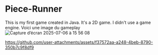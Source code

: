 # Piece-Runner

This is my first game created in Java. It's a 2D game. I didn't use a game engine.
Voici une image du gameplay
![Capture d’écran 2025-07-06 à 15 56 08](https://github.com/user-attachments/assets/42cb96c8-01af-4717-9504-af8a162e6c61)


https://github.com/user-attachments/assets/f37572aa-a248-4beb-8790-350b7c9f8df9

